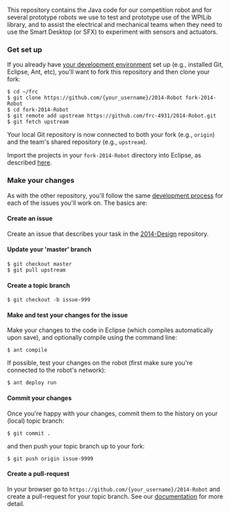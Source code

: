 This repository contains the Java code for our competition robot and for several prototype robots we use to test and prototype use of the WPILib library, and to assist the electrical and mechanical teams when they need to use the Smart Desktop (or SFX) to experiment with sensors and actuators.

### Get set up

If you already have [your development environment](https://github.com/frc-4931/2014/wiki/Java) set up (e.g., installed Git, Eclipse, Ant, etc), you'll want to fork this repository and then clone your fork:

```
$ cd ~/frc
$ git clone https://github.com/{your_username}/2014-Robot fork-2014-Robot
$ cd fork-2014-Robot
$ git remote add upstream https://github.com/frc-4931/2014-Robot.git
$ git fetch upstream
```

Your local Git repository is now connected to both your fork (e.g., `origin`) and the team's shared repository (e.g., `upstream`).

Import the projects in your `fork-2014-Robot` directory into Eclipse, as described [here](https://github.com/frc-4931/2014/wiki/Java#set-up-eclipse).

### Make your changes

As with the other repository, you'll follow the same [development process](https://github.com/frc-4931/2014/wiki/Java-Development-Steps) for each of the issues you'll work on. The basics are:

#### Create an issue

Create an issue that describes your task in the [2014-Design](https://github.com/frc-4931/2014-Design/issues) repository.

#### Update your 'master' branch

```
$ git checkout master
$ git pull upstream
```

#### Create a topic branch

```
$ git checkout -b issue-999
```

#### Make and test your changes for the issue

Make your changes to the code in Eclipse (which compiles automatically upon save), and optionally compile using the command line:

```
$ ant compile
```

If possible, test your changes on the robot (first make sure you're connected to the robot's network):

```
$ ant deploy run
```

#### Commit your changes

Once you're happy with your changes, commit them to the history on your (local) topic branch:

```
$ git commit .
```

and then push your topic branch up to your fork:

```
$ git push origin issue-9999
```

#### Create a pull-request

In your browser go to `https://github.com/{your_username}/2014-Robot` and create a pull-request for your topic branch. See our [documentation](https://github.com/frc-4931/2014/wiki/Java-Development-Steps#step-8-push-to-github-and-create-a-pull-request) for more detail.
